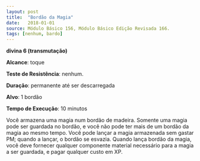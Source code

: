 ```yaml
---
layout: post
title:  "Bordão da Magia"
date:   2018-01-01
source: Módulo Básico 156, Módulo Básico Edição Revisada 166.
tags: [nenhum, bardo]
---
```


**divina 6 (transmutação)**

**Alcance**: toque

**Teste de Resistência**: nenhum.

**Duração**: permanente até ser descarregada

**Alvo**: 1 bordão

**Tempo de Execução**: 10 minutos

Você armazena uma magia num bordão de madeira. Somente uma magia pode ser guardada no bordão, e você não pode ter mais de um bordão da magia ao mesmo tempo. Você pode lançar a magia armazenada sem gastar PM; quando a lançar, o bordão se esvazia.
Quando lança bordão da magia, você deve fornecer qualquer componente material necessário para a magia a ser guardada, e pagar qualquer custo em XP.
